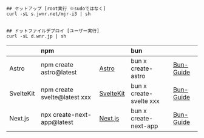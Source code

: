 
```
## セットアップ [root実行 ※sudoではなく]
curl -sL s.jwnr.net/mjr-i3 | sh


## ドットファイルデプロイ [ユーザー実行]
curl -sL d.wnr.jp | sh
```

|  | npm |  | bun |  |
|:-|:-|:-|:-|:-|
| Astro     | npm create astro@latest      | [Astro](https://astro.build/)        | bun x create-astro      |[Bun-Guide](https://bun.sh/guides/ecosystem/astro)      |
| SvelteKit | npm create svelte@latest xxx | [SvelteKit](https://kit.svelte.dev/) | bun x create-svelte xxx | [Bun-Guide](https://bun.sh/guides/ecosystem/sveltekit) |
| Next.js   | npx create-next-app@latest   | [Next.js](https://nextjs.org/)       | bun x create-next-app   | [Bun-Guide](https://bun.sh/guides/ecosystem/nextjs)    |
